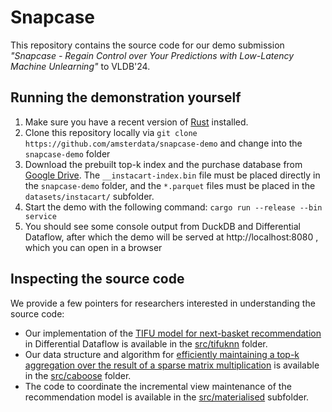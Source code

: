 # Snapcase

This repository contains the source code for our demo submission _"Snapcase - Regain Control over Your Predictions with Low-Latency Machine Unlearning"_ to VLDB'24.


## Running the demonstration yourself

  1. Make sure you have a recent version of [Rust](https://www.rust-lang.org/tools/install) installed.
  2. Clone this repository locally via `git clone https://github.com/amsterdata/snapcase-demo` and change into the `snapcase-demo` folder
  3. Download the prebuilt top-k index and the purchase database from [Google Drive](https://drive.google.com/drive/folders/1JCpR5RIfgmtUaxTMzkdVjfSODx41t3FF?usp=sharing). The `__instacart-index.bin` file 
must be placed directly in the `snapcase-demo` folder, and the `*.parquet` files must be placed in the `datasets/instacart/` subfolder.
  4. Start the demo with the following command: `cargo run --release --bin service`
  5. You should see some console output from DuckDB and Differential Dataflow, after which the demo will be served at http://localhost:8080 , which you can open in a browser

## Inspecting the source code

We provide a few pointers for researchers interested in understanding the source code:

 * Our implementation of the [TIFU model for next-basket recommendation](https://arxiv.org/abs/2006.00556) in Differential Dataflow is available in the [src/tifuknn](src/tifuknn) folder.
 * Our data structure and algorithm for [efficiently maintaining a top-k aggregation over the result of a sparse matrix multiplication](https://dl.acm.org/doi/abs/10.1145/3539618.3591989) is available in the [src/caboose](src/caboose) folder.
 * The code to coordinate the incremental view maintenance of the recommendation model is available in the [src/materialised](src/materialised) subfolder.
